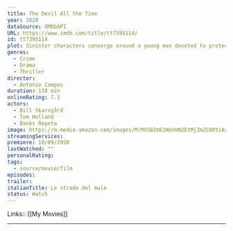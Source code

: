```yaml
---
title: The Devil All the Time
year: 2020
dataSource: OMDbAPI
URL: https://www.imdb.com/title/tt7395114/
id: tt7395114
plot: Sinister characters converge around a young man devoted to protecting those he loves in a postwar backwoods town teeming with corruption and brutality.
genres:
  - Crime
  - Drama
  - Thriller
director:
  - Antonio Campos
duration: 138 min
onlineRating: 7.1
actors:
  - Bill Skarsgård
  - Tom Holland
  - Banks Repeta
image: https://m.media-amazon.com/images/M/MV5BZmE1NmVmN2EtMjZmZC00YzAyLWE4MWEtYjY5YmExMjUxODU1XkEyXkFqcGdeQXVyMTkxNjUyNQ@@._V1_SX300.jpg
streamingServices: 
premiere: 10/09/2020
lastWatched: ""
personalRating: 
tags:
  - source/movie/film
episodes: 
trailer: 
italianTitle: Le strade del male
status: Watch
---
```

Links:: [[My Movies]]

---

